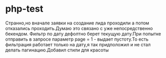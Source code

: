 # php-test
Странно,но вначале заявки на создание лида проходили а потом отказались проходить.Думаю это связано с уже непосредственно бекендом.
Фильтр по дату дефолтно берет текущую дату.При попытке отправить в запросе параметр page = 1 - выдает пустоту.То есть фильтрация работает только на дату,я так придположил и не стал делать пагинацию.Добавил стили для красоты
